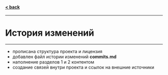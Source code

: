 #### [< back](/readme.md)
---
# История изменений
---
- прописана структура проекта и лицензия
- добавлен файл истории изменений **commits.md**
- наполнение разделов 1 и 2 контентом
- создание связей внутри проекта и ссылок на внешние источники